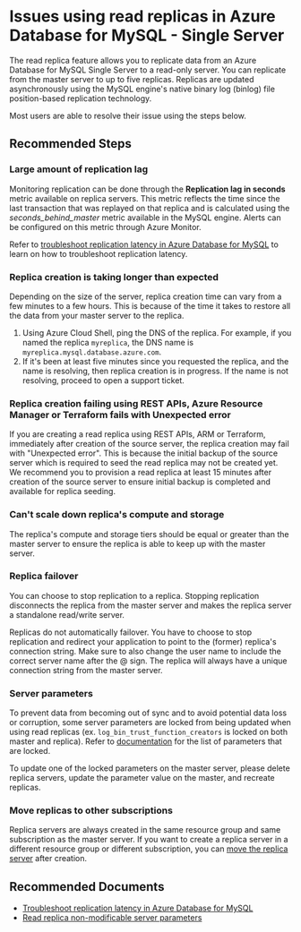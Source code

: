 <properties
    pageTitle="Issues using read replicas in Azure Database for MySQL Single Server"
    description="Issues using read replicas in Azure Database for MySQL Single Server"
    service="microsoft.dbformysql"
    resource="servers"
    authors="ambhatna"
    ms.author="ambhatna"
    displayOrder="330"
    selfHelpType="generic"
    supportTopicIds="32747568"
    resourceTags="servers, databases"
    productPesIds="17343"
    cloudEnvironments="public, Fairfax, usnat, ussec"
    articleId="7d7ea843-9e29-4f1e-a7f7-f3cd0abeeba5"
    ownershipId="AzureData_AzureDatabaseforMySQL"
/>

# Issues using read replicas in Azure Database for MySQL - Single Server

The read replica feature allows you to replicate data from an Azure Database for MySQL Single Server to a read-only server. You can replicate from the master server to up to five replicas. Replicas are updated asynchronously using the MySQL engine's native binary log (binlog) file position-based replication technology.

Most users are able to resolve their issue using the steps below.

## **Recommended Steps**

### Large amount of replication lag

Monitoring replication can be done through the **Replication lag in seconds** metric available on replica servers. This metric reflects the time since the last transaction that was replayed on that replica and is calculated using the *seconds_behind_master* metric available in the MySQL engine. Alerts can be configured on this metric through Azure Monitor.

Refer to [troubleshoot replication latency in Azure Database for MySQL](https://docs.microsoft.com/azure/mysql/howto-troubleshoot-replication-latency) to learn on how to troubleshoot replication latency.

### **Replica creation is taking longer than expected**

Depending on the size of the server, replica creation time can vary from a few minutes to a few hours. This is because of the time it takes to restore all the data from your master server to the replica.

1. Using Azure Cloud Shell, ping the DNS of the replica. For example, if you named the replica `myreplica`, the DNS name is `myreplica.mysql.database.azure.com`.
2. If it's been at least five minutes since you requested the replica, and the name is resolving, then replica creation is in progress. If the name is not resolving, proceed to open a support ticket.

### **Replica creation failing using REST APIs, Azure Resource Manager or Terraform fails with Unexpected error**

If you are creating a read replica using REST APIs, ARM or Terraform,  immediately after creation of the source server, the replica creation may fail with "Unexpected error". This is because the initial backup of the source server which is required to seed the read replica may not be created yet. We recommend you to provision a read replica at least 15 minutes after creation of the source server to ensure initial backup is completed and available for replica seeding.

### **Can't scale down replica's compute and storage**

The replica's compute and storage tiers should be equal or greater than the master server to ensure the replica is able to keep up with the master server.

### **Replica failover**

You can choose to stop replication to a replica. Stopping replication disconnects the replica from the master server and makes the replica server a standalone read/write server.

Replicas do not automatically failover. You have to choose to stop replication and redirect your application to point to the (former) replica's connection string. Make sure to also change the user name to include the correct server name after the @ sign. The replica will always have a unique connection string from the master server.

### **Server parameters**

To prevent data from becoming out of sync and to avoid potential data loss or corruption, some server parameters are locked from being updated when using read replicas (ex. `log_bin_trust_function_creators` is locked on both master and replica). Refer to [documentation](https://docs.microsoft.com/azure/mysql/concepts-read-replicas#server-parameters) for the list of parameters that are locked.

To update one of the locked parameters on the master server, please delete replica servers, update the parameter value on the master, and recreate replicas.


### **Move replicas to other subscriptions**

Replica servers are always created in the same resource group and same subscription as the master server. If you want to create a replica server in a different resource group or different subscription, you can [move the replica server](https://docs.microsoft.com/azure/azure-resource-manager/management/move-resource-group-and-subscription) after creation.

## **Recommended Documents**
* [Troubleshoot replication latency in Azure Database for MySQL](https://docs.microsoft.com/azure/mysql/howto-troubleshoot-replication-latency)
* [Read replica non-modificable server parameters](https://docs.microsoft.com/azure/mysql/concepts-read-replicas#server-parameters)
